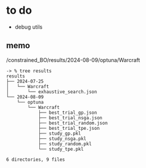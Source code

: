 # to do

- debug utils

## memo

/constrained_BO/results/2024-08-09/optuna/Warcraft

```
-> % tree results
results
├── 2024-07-25
│   └── Warcraft
│       └── exhaustive_search.json
└── 2024-08-09
    └── optuna
        └── Warcraft
            ├── best_trial_gp.json
            ├── best_trial_nsga.json
            ├── best_trial_random.json
            ├── best_trial_tpe.json
            ├── study_gp.pkl
            ├── study_nsga.pkl
            ├── study_random.pkl
            └── study_tpe.pkl

6 directories, 9 files
```